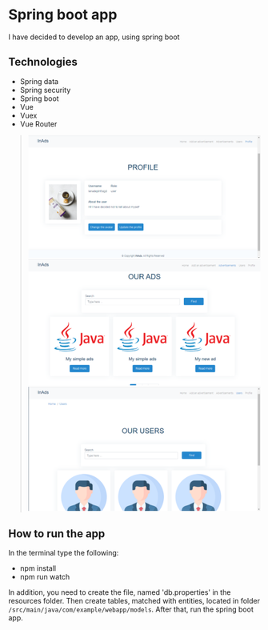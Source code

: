 # Spring boot app
I have decided to develop an app, using spring boot

## Technologies
* Spring data
* Spring security
* Spring boot 
* Vue
* Vuex
* Vue Router

>![img](./screenshots/screen1.png)
>![img](./screenshots/screen2.png)
>![img](./screenshots/screen3.png)

## How to run the app
In the terminal type the following:
* npm install
* npm run watch <br/>

In addition, you need to create the file, named 'db.properties' in the resources folder. Then create tables, matched with entities, located in folder `/src/main/java/com/example/webapp/models`. After that, run the spring boot app.
